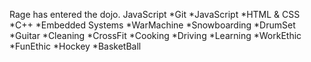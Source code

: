 Rage has entered the dojo.
JavaScript
*Git
*JavaScript
*HTML & CSS
*C++
*Embedded Systems
*WarMachine
*Snowboarding
*DrumSet
*Guitar
*Cleaning
*CrossFit
*Cooking
*Driving
*Learning
*WorkEthic
*FunEthic
*Hockey
*BasketBall
